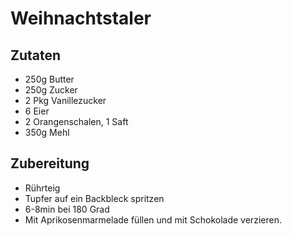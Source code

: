 # Weihnachtstaler

## Zutaten
- 250g Butter
- 250g Zucker
- 2 Pkg Vanillezucker
- 6 Eier
- 2 Orangenschalen, 1 Saft
- 350g Mehl

## Zubereitung
- Rührteig
- Tupfer auf ein Backbleck spritzen
- 6-8min bei 180 Grad
- Mit Aprikosenmarmelade füllen und mit Schokolade verzieren.
